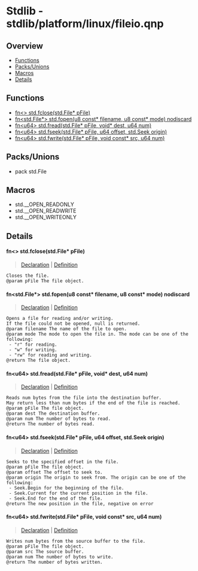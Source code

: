 
# Stdlib - stdlib/platform/linux/fileio.qnp

## Overview
 - [Functions](#functions)
 - [Packs/Unions](#packs-unions)
 - [Macros](#macros)
 - [Details](#details)


## Functions
 - [fn\<\> std.fclose(std.File* pFile)](#ref_5d668723bcfba6ce11011f7b6ae97bf6)
 - [fn\<std.File*\> std.fopen(u8 const* filename, u8 const* mode) nodiscard](#ref_174f1f1586984f8670abcd96daf4e0aa)
 - [fn\<u64\> std.fread(std.File* pFile, void* dest, u64 num)](#ref_2fef09ea4725ef1fccbc8a59e2265bd5)
 - [fn\<u64\> std.fseek(std.File* pFile, u64 offset, std.Seek origin)](#ref_e88978765371b1f5ab1497fa5b56b8b5)
 - [fn\<u64\> std.fwrite(std.File* pFile, void const* src, u64 num)](#ref_a90a02b94bce7e88b866031f0500b730)

## Packs/Unions
 - pack std.File

## Macros
 - std.__OPEN_READONLY
 - std.__OPEN_READWRITE
 - std.__OPEN_WRITEONLY

## Details
#### <a id="ref_5d668723bcfba6ce11011f7b6ae97bf6"/>fn\<\> std.fclose(std.File* pFile)
> [Declaration](/stdlib/fileio.qnp?plain=1#L49) | [Definition](/stdlib/platform/linux/fileio.qnp?plain=1#L76)
```qinp
Closes the file.
@param pFile The file object.
```
#### <a id="ref_174f1f1586984f8670abcd96daf4e0aa"/>fn\<std.File*\> std.fopen(u8 const* filename, u8 const* mode) nodiscard
> [Declaration](/stdlib/fileio.qnp?plain=1#L20) | [Definition](/stdlib/platform/linux/fileio.qnp?plain=1#L22)
```qinp
Opens a file for reading and/or writing.
If the file could not be opened, null is returned.
@param filename The name of the file to open.
@param mode The mode to open the file in. The mode can be one of the following:
 - "r" for reading.
 - "w" for writing.
 - "rw" for reading and writing.
@return The file object.
```
#### <a id="ref_2fef09ea4725ef1fccbc8a59e2265bd5"/>fn\<u64\> std.fread(std.File* pFile, void* dest, u64 num)
> [Declaration](/stdlib/fileio.qnp?plain=1#L28) | [Definition](/stdlib/platform/linux/fileio.qnp?plain=1#L46)
```qinp
Reads num bytes from the file into the destination buffer.
May return less than num bytes if the end of the file is reached.
@param pFile The file object.
@param dest The destination buffer.
@param num The number of bytes to read.
@return The number of bytes read.
```
#### <a id="ref_e88978765371b1f5ab1497fa5b56b8b5"/>fn\<u64\> std.fseek(std.File* pFile, u64 offset, std.Seek origin)
> [Declaration](/stdlib/fileio.qnp?plain=1#L45) | [Definition](/stdlib/platform/linux/fileio.qnp?plain=1#L60)
```qinp
Seeks to the specified offset in the file.
@param pFile The file object.
@param offset The offset to seek to.
@param origin The origin to seek from. The origin can be one of the following:
 - Seek.Begin for the beginning of the file.
 - Seek.Current for the current position in the file.
 - Seek.End for the end of the file.
@return The new position in the file, negative on error
```
#### <a id="ref_a90a02b94bce7e88b866031f0500b730"/>fn\<u64\> std.fwrite(std.File* pFile, void const* src, u64 num)
> [Declaration](/stdlib/fileio.qnp?plain=1#L35) | [Definition](/stdlib/platform/linux/fileio.qnp?plain=1#L53)
```qinp
Writes num bytes from the source buffer to the file.
@param pFile The file object.
@param src The source buffer.
@param num The number of bytes to write.
@return The number of bytes written.
```

